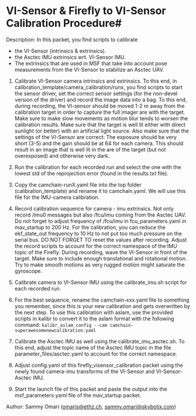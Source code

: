 # VI-Sensor & Firefly to VI-Sensor Calibration Procedure#

Description: In this packet, you find scripts to calibrate

* the VI-Sensor (intrinsics & extrinsics).
* the Asctec IMU extrinsics wrt. VI-Sensor IMU.
* The extrinsics that are used in MSF that take into account pose measurements from the VI-Sensor to stabilize an Asctec UAV.

1. Calibrate VI-Sensor camera intrinsics and extrinsics. To this end, in calibration_template/camera_calibration/runx, you find scripts to start the sensor driver, set the correct sensor settings (for the non-devel version of the driver) and record the image data into a bag. To this end, during recording, the VI-sensor should be moved 1-2 m away from the calibration target in order to capture the full imager are with the target. Make sure to make slow movements as motion blur tends to worsen the calibration results. Make sure that the target is well lit either with direct sunlight (or better) with an artificial light source. Also make sure that the settings of the VI-Sensor are correct: The exposure should be very short (3-5) and the gain should be at 64 for each camera. This should result in an image that is well lit in the are of the target (but not overexposed) and otherwise very dark.

2. Run the calibration for each recorded run and select the one with the lowest std of the reprojection error (found in the results.txt file).

3. Copy the camchain-runX.yaml file into the top folder (calibration_template) and rename it to camchain.yaml. We will use this file for the IMU-camera calibration.

4. Record calibration sequence for camera - imu extrinsics. Not only record /imu0 messages but also /fcu/imu coming from the Asctec UAV. Do not forget to adjust frequency of /fcu/imu in fcu_parameters.yaml in mav_startup to 200 Hz. For the calibration, you can reduce the ekf_state_out frequency to 10 Hz to not put too much pressure on the serial bus. DO NOT FORGET TO reset the values after recording. Adjust the record scripts to account for the correct namespace of the IMU topic of the Firefly. During recording, wave the VI-Sensor in front of the target. Make sure to include enough translational and rotational motion. Try to make smooth motions as very rugged motion might saturate the gyroscope.

5. Calibrate camera to VI-Sensor IMU using the calibrate_imu.sh script for each recorded run.

6. For the best sequence, rename the camchain-xxx.yaml file to something you remember, since this is your new calibration and gets overwritten by the next step. To use this calibration with aslam, use the provided scripts in kalibr to convert it to the aslam format with the following command: `kalibr_aslam_config --cam camchain-superawesomenewcalibration.yaml`

7. Calibrate the Asctec IMU as well using the calibrate_imu_asctec.sh. To this end, adjust the topic name of the Asctec IMU topic in the file parameter_files/asctec.yaml to account for the correct namespace.

8. Adjust config.yaml of this firefly_visensor_calibration packet using the newly found camera-imu transforms of the VI-Sensor and VI-Sensor-Asctec IMU.

9. Start the launch file of this packet and paste the output into the msf_parameters.yaml file of the mav_startup packet.

Author: Sammy Omari (omaris@ethz.ch, sammy.omari@skybotix.com)
